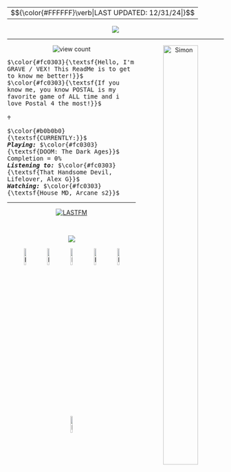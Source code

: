 <div align="center">
<table>
<tr>
  <td>$${\color{#FFFFFF}\verb|LAST UPDATED: 12/31/24|}$$</td>
</tr>
</table>

![](https://64.media.tumblr.com/549f3609cec3c5d0f069f653af3a148e/6869b527f3370e87-38/s2048x3072/ceec0c035a21a99f8fcb7cb76c47ec18872727a5.pnj)

<hr>
<img src="https://64.media.tumblr.com/4911cc8881c4b3919135f070714ba0a1/581d3029efd2f724-d2/s500x750/29cf54084d51db51a5f4912ddbb145fd03469b0e.pnj" width="40%" height="50%" align="right" alt="Simon" title="Art by SKELTRR">

 <img src="https://komarev.com/ghpvc/?username=vexuliii&color=780F0F&amp;label=Monsters+Killed:" align="center" alt="view count" title="I see youuu"></a>


<p align="left"> <kbd>$\color{#fc0303}{\textsf{Hello, I'm GRAVE / VEX! This ReadMe is to get to know me better!}}$<br>$\color{#fc0303}{\textsf{If you know me, you know POSTAL is my favorite game of ALL time and i love Postal 4 the most!}}$<br><br>♰<br><br>$\color{#b0b0b0}{\textsf{CURRENTLY:}}$<br><i><b>Playing:</i></b> $\color{#fc0303}{\textsf{DOOM: The Dark Ages}}$ Completion = 0%<br><b><i>Listening to:</i></b> $\color{#fc0303}{\textsf{That Handsome Devil, Lifelover, Alex G}}$<br><b><i>Watching:</i></b> $\color{#fc0303}{\textsf{House MD, Arcane s2}}$&nbsp;</kbd> </p>

<hr> 

<a href="https://www.last.fm/user/Vexulii"><img src="https://lastfm-recently-played.vercel.app/api?user=Vexulii&footer_style=compact_stats&count=1&width=500&loved=true&header_style=none&bg_color=780F0F"  alt="LASTFM" title="Hey, thats some good tunes!"></a>

<br>

![](https://camo.githubusercontent.com/6d6e2297d60b834d918cea9460d3100827f017a190baaed8adb402a634d5b5d2/68747470733a2f2f36342e6d656469612e74756d626c722e636f6d2f30643265613331393537373538613236656337346131393430613231373937642f393636323632663237366639396434362d64302f73363430783936302f333062626437353933306235313966323465363663373137636138636234393866353432396362372e706e6a)

<a href="https://open.spotify.com/track/57CsspUUBt5A65WRgywR7f?si=dcfabf75d2744ff1"><img src="https://64.media.tumblr.com/6aba530459a41cd9b617a6fd5a8ed418/27c7f397606aef4d-69/s540x810/b133da597212dcbadc6ef5dc5a096c70893685d9.pnj" width="10%" height="10%" align="center" alt="LASTFM" title="Gone Postal - A Fall To Break"></a>
<a href="https://open.spotify.com/track/05NpeTQWnzXS1d8ZqL4YFZ?si=4fdb62036198419f"><img src="https://64.media.tumblr.com/6c8f2f5032596426737a5e9e5c994147/27c7f397606aef4d-aa/s400x600/e43653579d54e975c84ce6f7365a948698951242.pnj" width="10%" height="10%" align="center" alt="LASTFM" title="Twisted Transistor - Korn"></a>
<a href="https://open.spotify.com/track/3faORyOXd3nhvEAXzleLDb?si=6ea637414dd84591"><img src="https://64.media.tumblr.com/1032d2ff68e947693a4ddedca7bf5d92/27c7f397606aef4d-93/s400x600/440fdd49d079d786a25bb5a8069433db3f4cf25c.pnj" width="10%" height="10%" align="center" alt="LASTFM" title="Lifelover - En Man I Sina Sämsta År"></a>
<a href="https://open.spotify.com/track/33yAEqzKXexYM3WlOYtTfQ?si=a5fb5dd3eee248e4"><img src="https://64.media.tumblr.com/f0c4a57f7239c3d67766fa2cb92a7a83/27c7f397606aef4d-23/s400x600/a693a438d4de9124be13a1943fac93fe3a347ac7.pnj" width="10%" height="10%" align="center" alt="LASTFM" title="D.A.N.C.E - Justice"></a>
<a href="https://open.spotify.com/track/1R2S07B6YqebXf3SbDK0dR?si=0229893360bd4bd5"><img src="https://64.media.tumblr.com/68059f2098b872f88310da2878c2db38/27c7f397606aef4d-d1/s400x600/6c04ff3528ebf671ca951983e468cb6da8b8e669.pnj" width="10%" height="10%" align="center" alt="LASTFM" title="1937 Statepark - Car Seat Headrest"></a>
<a href="https://open.spotify.com/track/3vhLQ8fDqXsS6EmereNOoI?si=5ab5500117a34f3c"><img src="https://64.media.tumblr.com/c177e83caae3f0a38ea2a4d14cbe3509/27c7f397606aef4d-65/s400x600/04a0dbd61144edb27d102fc321d9265c7c949c88.pnj" width="10%" height="10%" align="center" alt="LASTFM" title="Gone Postal - A Fall To Break"></a>




 
